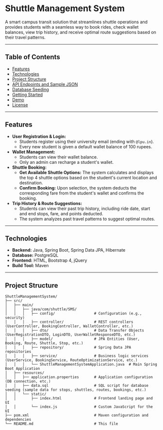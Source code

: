 # Shuttle Management System

A smart campus transit solution that streamlines shuttle operations and provides students with a seamless way to book rides, check wallet balances, view trip history, and receive optimal route suggestions based on their travel patterns.

---

## Table of Contents

- [Features](#features)
- [Technologies](#technologies)
- [Project Structure](#project-structure)
- [API Endpoints and Sample JSON](#api-endpoints-and-sample-json)
- [Database Seeding](#database-seeding)
- [Getting Started](#getting-started)
- [Demo](#demo)
- [License](#license)

---

## Features

- **User Registration & Login:**  
  - Students register using their university email (ending with `@lpu.in`).  
  - Every new student is given a default wallet balance of 100 rupees.
- **Wallet Management:**  
  - Students can view their wallet balance.  
  - Only an admin can recharge a student's wallet.
- **Shuttle Booking:**  
  - **Get Available Shuttle Options:** The system calculates and displays the top 4 shuttle options based on the student's current location and destination.
  - **Confirm Booking:** Upon selection, the system deducts the corresponding fare from the student's wallet and confirms the booking.
- **Trip History & Route Suggestions:**  
  - Students can view their past trip history, including ride date, start and end stops, fare, and points deducted.
  - The system analyzes past travel patterns to suggest optimal routes.

---

## Technologies

- **Backend:** Java, Spring Boot, Spring Data JPA, Hibernate
- **Database:** PostgreSQL
- **Frontend:** HTML, Bootstrap 4, jQuery
- **Build Tool:** Maven

---

## Project Structure

```plaintext
ShuttleManagementSystem/
├── src/
│   ├── main/
│   │   ├── java/com/shuttle/SMS/
│   │   │   ├── config/                  # Configuration (e.g., security)
│   │   │   ├── controller/              # REST controllers (UserController, BookingController, WalletController, etc.)
│   │   │   ├── dto/                     # Data Transfer Objects (UserRegistrationDTO, LoginDTO, UserWalletResponseDTO, etc.)
│   │   │   ├── model/                   # JPA Entities (User, Booking, Route, Shuttle, Stop, etc.)
│   │   │   ├── repository/              # Spring Data JPA repositories
│   │   │   ├── service/                 # Business logic services (UserService, BookingService, RouteOptimizationService, etc.)
│   │   │   └── ShuttleManagementSystemApplication.java  # Main Spring Boot Application
│   ├── resources/
│   │   ├── application.properties       # Application configuration (DB connection, etc.)
│   │   ├── data.sql                     # SQL script for database seeding (sample data for stops, shuttles, routes, bookings, etc.)
│   │   └── static/
│   │       ├── index.html               # Frontend landing page and UI
│   │       └── index.js                 # Custom JavaScript for the UI
├── pom.xml                              # Maven configuration and dependencies
└── README.md                            # This file
